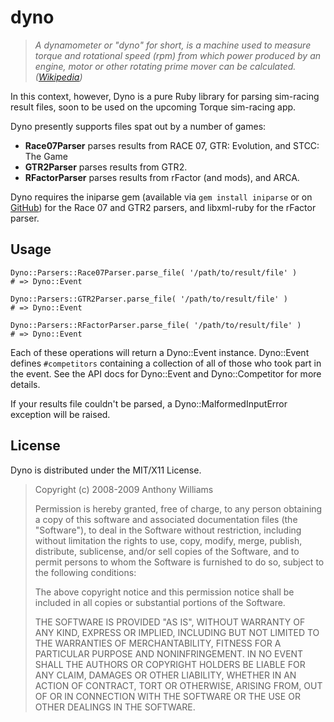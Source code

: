 dyno
====

> _A dynamometer or "dyno" for short, is a machine used to measure torque and
> rotational speed (rpm) from which power produced by an engine, motor or
> other rotating prime mover can be calculated. ([Wikipedia][dyno-wp])_

In this context, however, Dyno is a pure Ruby library for parsing sim-racing
result files, soon to be used on the upcoming Torque sim-racing app.

Dyno presently supports files spat out by a number of games:

* **Race07Parser** parses results from RACE 07, GTR: Evolution, and
  STCC: The Game
* **GTR2Parser** parses results from GTR2.
* **RFactorParser** parses results from rFactor (and mods), and ARCA.

Dyno requires the iniparse gem (available via `gem install iniparse` or on
[GitHub][iniparse]) for the Race 07 and GTR2 parsers, and libxml-ruby for
the rFactor parser.

Usage
-----

    Dyno::Parsers::Race07Parser.parse_file( '/path/to/result/file' )
    # => Dyno::Event

    Dyno::Parsers::GTR2Parser.parse_file( '/path/to/result/file' )
    # => Dyno::Event

    Dyno::Parsers::RFactorParser.parse_file( '/path/to/result/file' )
    # => Dyno::Event

Each of these operations will return a Dyno::Event instance. Dyno::Event
defines `#competitors` containing a collection of all of those who took part
in the event. See the API docs for Dyno::Event and Dyno::Competitor for more
details.

If your results file couldn't be parsed, a Dyno::MalformedInputError exception
will be raised.

License
-------

Dyno is distributed under the MIT/X11 License.

> Copyright (c) 2008-2009 Anthony Williams
>
> Permission is hereby granted, free of charge, to any person obtaining a copy
> of this software and associated documentation files (the "Software"), to
> deal in the Software without restriction, including without limitation the
> rights to use, copy, modify, merge, publish, distribute, sublicense, and/or
> sell copies of the Software, and to permit persons to whom the Software is
> furnished to do so, subject to the following conditions:
>
> The above copyright notice and this permission notice shall be included in
> all copies or substantial portions of the Software.
>
> THE SOFTWARE IS PROVIDED "AS IS", WITHOUT WARRANTY OF ANY KIND, EXPRESS OR
> IMPLIED, INCLUDING BUT NOT LIMITED TO THE WARRANTIES OF MERCHANTABILITY,
> FITNESS FOR A PARTICULAR PURPOSE AND NONINFRINGEMENT. IN NO EVENT SHALL THE
> AUTHORS OR COPYRIGHT HOLDERS BE LIABLE FOR ANY CLAIM, DAMAGES OR OTHER
> LIABILITY, WHETHER IN AN ACTION OF CONTRACT, TORT OR OTHERWISE, ARISING
> FROM, OUT OF OR IN CONNECTION WITH THE SOFTWARE OR THE USE OR OTHER DEALINGS
> IN THE SOFTWARE.

[dyno-wp]:  http://en.wikipedia.org/wiki/Dynamometer "Wikipedia"
[iniparse]: http://github.com/antw/iniparse "IniParse on GitHub"

